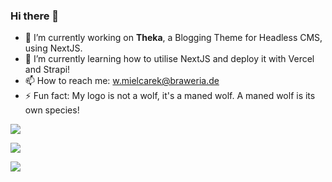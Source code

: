 ### Hi there 👋

- 🔭 I’m currently working on **Theka**, a Blogging Theme for Headless CMS, using NextJS.
- 🌱 I’m currently learning how to utilise NextJS and deploy it with Vercel and Strapi!
- 📫 How to reach me: [w.mielcarek@braweria.de](w.mielcarek@braweria.de)
- ⚡ Fun fact: My logo is not a wolf, it's a maned wolf. A maned wolf is its own species!

![](https://github-readme-stats.vercel.app/api?username=braweria&theme=vision-friendly-dark&show_icons=true?count_private=true)  

![](https://github-readme-stats.vercel.app/api/top-langs/?username=braweria&theme=vision-friendly-dark&layout=compact)

![](https://cr-ss-service.azurewebsites.net/api/ScreenShot?widget=summary&username=braweria&style=--bg-color:ffffff00)
